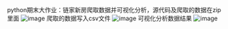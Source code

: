 python期末大作业：链家新房爬取数据并可视化分析，源代码及爬取的数据在zip里面
![image](https://github.com/1234556789lj/crawler/assets/118456270/32650b9c-6e4e-4c59-ac76-f8053427065a)
爬取的数据写入csv文件
![image](https://github.com/1234556789lj/crawler/assets/118456270/30ffdc9e-8ad2-474a-b921-4697bcbba953)
可视化分析数据结果
![image](https://github.com/1234556789lj/crawler/assets/118456270/d76ed736-7d54-4727-9ee2-afef8c1378ee)

